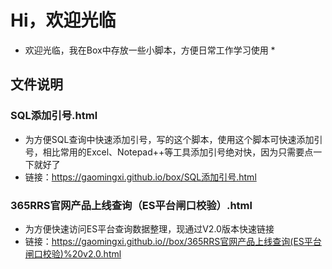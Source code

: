 # Hi，欢迎光临

* 欢迎光临，我在Box中存放一些小脚本，方便日常工作学习使用 *

## 文件说明
### SQL添加引号.html
*	为方便SQL查询中快速添加引号，写的这个脚本，使用这个脚本可快速添加引号，相比常用的Excel、Notepad++等工具添加引号绝对快，因为只需要点一下就好了
*	链接：<https://gaomingxi.github.io/box/SQL添加引号.html>

### 365RRS官网产品上线查询（ES平台闸口校验）.html
*	为方便快速访问ES平台查询数据整理，现通过V2.0版本快速链接
*	链接：<https://gaomingxi.github.io//box/365RRS官网产品上线查询(ES平台闸口校验)%20v2.0.html>
